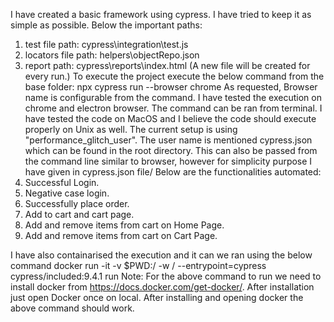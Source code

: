 I have created a basic framework using cypress. I have tried to keep it as simple as possible. Below the important paths:
1. test file path: cypress\integration\test.js
2. locators file path: helpers\objectRepo.json
3. report path: cypress\reports\index.html (A new file will be created for every run.)
To execute the project execute the below command from the base folder:
npx cypress run --browser chrome
As requested, Browser name is configurable from the command. I have tested the execution on chrome and electron browser.
The command can be ran from terminal. I have tested the code on MacOS and I believe the code should execute properly on Unix as well.
The current setup is using "performance_glitch_user". The user name is mentioned cypress.json which can be found in the root directory. This can also be passed from the command line similar to browser, however for simplicity purpose I have given in cypress.json file/
Below are the functionalities automated:
1. Successful Login.
2. Negative case login.
3. Successfully place order.
4. Add to cart and cart page.
5. Add and remove items from cart on Home Page.
6. Add and remove items from cart on Cart Page.

I have also containarised the execution and it can we ran using the below command
docker run -it -v $PWD:/<Project foldername on local> -w /<Project foldername on local> --entrypoint=cypress cypress/included:9.4.1 run
Note: For the above command to run we need to install docker from https://docs.docker.com/get-docker/. After installation just open Docker once on local. After installing and opening docker the above command should work.